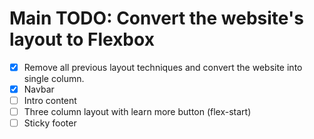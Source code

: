 # Main TODO: Convert the website's layout to Flexbox
- [x] Remove all previous layout techniques and convert the website into single column.
- [x] Navbar
- [ ] Intro content
- [ ] Three column layout with learn more button (flex-start)
- [ ] Sticky footer
